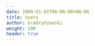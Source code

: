 ```yaml
---
date: 2000-01-01T00:00:00+00:00
title: Users
author: bradrydzewski
weight: 100
header: true
---
```

